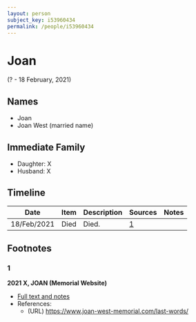 ```yaml
---
layout: person
subject_key: i53960434
permalink: /people/i53960434
---
```


# Joan
(? - 18 February, 2021)

## Names

* Joan
* Joan West (married name)

## Immediate Family

* Daughter: X
* Husband: X

## Timeline

Date | Item | Description | Sources | Notes
---|---|---|---|---
18/Feb/2021 | Died | Died. | [1](#1) | 

## Footnotes

### 1

**2021 X, JOAN (Memorial Website)**

* [Full text and notes](../sources/@11274302@-2021-west,-joan-memorial-website-.md)
* References: 
  * (URL) https://www.joan-west-memorial.com/last-words/

